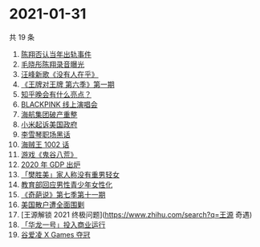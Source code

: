 # 2021-01-31

共 19 条

<!-- BEGIN -->
<!-- 最后更新时间 Sun Jan 31 2021 17:26:35 GMT+0800 (CST) -->
1. [陈翔否认当年出轨事件](https://www.zhihu.com/search?q=陈翔)
1. [毛晓彤陈翔录音曝光](https://www.zhihu.com/search?q=毛晓彤陈翔录音)
1. [汪峰新歌《没有人在乎》](https://www.zhihu.com/search?q=汪峰新歌)
1. [《王牌对王牌 第六季》第一期](https://www.zhihu.com/search?q=王牌对王牌)
1. [知乎晚会有什么亮点？](https://www.zhihu.com/search?q=知乎晚会)
1. [BLACKPINK 线上演唱会](https://www.zhihu.com/search?q=blackpink)
1. [海航集团破产重整](https://www.zhihu.com/search?q=海航)
1. [小米起诉美国政府](https://www.zhihu.com/search?q=小米)
1. [李雪琴职场黑话](https://www.zhihu.com/search?q=李雪琴职场黑话)
1. [海贼王 1002 话](https://www.zhihu.com/search?q=海贼王)
1. [游戏《鬼谷八荒》](https://www.zhihu.com/search?q=鬼谷八荒)
1. [2020 年 GDP 出炉](https://www.zhihu.com/search?q=2020gdp)
1. [「樊胜美」家人称没有重男轻女](https://www.zhihu.com/search?q=现实版樊胜美)
1. [教育部回应男性青少年女性化](https://www.zhihu.com/search?q=男性女性化)
1. [《奇葩说》第七季第十一期](https://www.zhihu.com/search?q=奇葩说)
1. [美国散户遭全面围剿](https://www.zhihu.com/search?q=游戏驿站)
1. [王源解锁 2021 终极问题](https://www.zhihu.com/search?q=王源 奇遇)
1. [「华龙一号」投入商业运行](https://www.zhihu.com/search?q=华龙一号)
1. [谷爱凌 X Games 夺冠](https://www.zhihu.com/search?q=谷爱凌)
<!-- END -->
